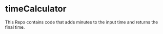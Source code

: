 # timeCalculator

This Repo contains code that adds minutes to the input time and returns the final time.
